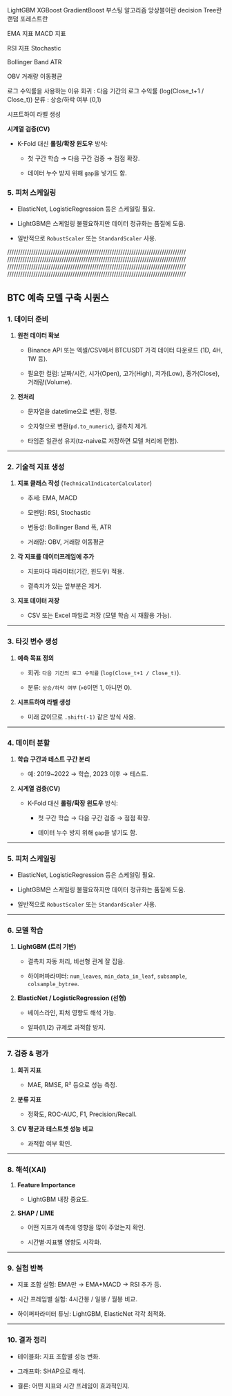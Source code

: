 LightGBM
XGBoost
GradientBoost
부스팅 알고리즘
앙상블이란
decision Tree란
랜덤 포레스트란

EMA 지표
MACD 지표

RSI 지표
Stochastic

Bollinger Band
ATR

OBV
거래량 이동평균


로그 수익률을 사용하는 이유
회귀 : 다음 기간의 로그 수익률 (log(Close_t+1 / Close_t))
분류 : 상승/하락 여부 (0,1)

시프트하여 라벨 생성

**시계열 검증(CV)**

- K-Fold 대신 **롤링/확장 윈도우** 방식:
    
    - 첫 구간 학습 → 다음 구간 검증 → 점점 확장.
        
    - 데이터 누수 방지 위해 `gap`을 넣기도 함.


### **5. 피처 스케일링**

- ElasticNet, LogisticRegression 등은 스케일링 필요.
    
- LightGBM은 스케일링 불필요하지만 데이터 정규화는 품질에 도움.
    
- 일반적으로 `RobustScaler` 또는 `StandardScaler` 사용.


//////////////////////////////////////////////////////////////////////////////////
//////////////////////////////////////////////////////////////////////////////////
//////////////////////////////////////////////////////////////////////////////////
//////////////////////////////////////////////////////////////////////////////////
## **BTC 예측 모델 구축 시퀀스**

### **1. 데이터 준비**

1. **원천 데이터 확보**
    
    - Binance API 또는 엑셀/CSV에서 BTCUSDT 가격 데이터 다운로드 (1D, 4H, 1W 등).
        
    - 필요한 컬럼: 날짜/시간, 시가(Open), 고가(High), 저가(Low), 종가(Close), 거래량(Volume).
        
2. **전처리**
    
    - 문자열을 datetime으로 변환, 정렬.
        
    - 숫자형으로 변환(`pd.to_numeric`), 결측치 제거.
        
    - 타임존 일관성 유지(tz-naive로 저장하면 모델 처리에 편함).
        

---

### **2. 기술적 지표 생성**

1. **지표 클래스 작성** (`TechnicalIndicatorCalculator`)
    
    - 추세: EMA, MACD
        
    - 모멘텀: RSI, Stochastic
        
    - 변동성: Bollinger Band 폭, ATR
        
    - 거래량: OBV, 거래량 이동평균
        
2. **각 지표를 데이터프레임에 추가**
    
    - 지표마다 파라미터(기간, 윈도우) 적용.
        
    - 결측치가 있는 앞부분은 제거.
        
3. **지표 데이터 저장**
    
    - CSV 또는 Excel 파일로 저장 (모델 학습 시 재활용 가능).
        

---

### **3. 타깃 변수 생성**

1. **예측 목표 정의**
    
    - 회귀: `다음 기간의 로그 수익률` (`log(Close_t+1 / Close_t)`).
        
    - 분류: `상승/하락 여부` (`>0`이면 1, 아니면 0).
        
2. **시프트하여 라벨 생성**
    
    - 미래 값이므로 `.shift(-1)` 같은 방식 사용.
        

---

### **4. 데이터 분할**

1. **학습 구간과 테스트 구간 분리**
    
    - 예: 2019~2022 → 학습, 2023 이후 → 테스트.
        
2. **시계열 검증(CV)**
    
    - K-Fold 대신 **롤링/확장 윈도우** 방식:
        
        - 첫 구간 학습 → 다음 구간 검증 → 점점 확장.
            
        - 데이터 누수 방지 위해 `gap`을 넣기도 함.
            

---

### **5. 피처 스케일링**

- ElasticNet, LogisticRegression 등은 스케일링 필요.
    
- LightGBM은 스케일링 불필요하지만 데이터 정규화는 품질에 도움.
    
- 일반적으로 `RobustScaler` 또는 `StandardScaler` 사용.
    

---

### **6. 모델 학습**

1. **LightGBM (트리 기반)**
    
    - 결측치 자동 처리, 비선형 관계 잘 잡음.
        
    - 하이퍼파라미터: `num_leaves`, `min_data_in_leaf`, `subsample`, `colsample_bytree`.
        
2. **ElasticNet / LogisticRegression (선형)**
    
    - 베이스라인, 피처 영향도 해석 가능.
        
    - 알파(l1,l2) 규제로 과적합 방지.
        

---

### **7. 검증 & 평가**

1. **회귀 지표**
    
    - MAE, RMSE, R² 등으로 성능 측정.
        
2. **분류 지표**
    
    - 정확도, ROC-AUC, F1, Precision/Recall.
        
3. **CV 평균과 테스트셋 성능 비교**
    
    - 과적합 여부 확인.
        

---

### **8. 해석(XAI)**

1. **Feature Importance**
    
    - LightGBM 내장 중요도.
        
2. **SHAP / LIME**
    
    - 어떤 지표가 예측에 영향을 많이 주었는지 확인.
        
    - 시간별·지표별 영향도 시각화.
        

---

### **9. 실험 반복**

- 지표 조합 실험: EMA만 → EMA+MACD → RSI 추가 등.
    
- 시간 프레임별 실험: 4시간봉 / 일봉 / 월봉 비교.
    
- 하이퍼파라미터 튜닝: LightGBM, ElasticNet 각각 최적화.
    

---

### **10. 결과 정리**

- 테이블화: 지표 조합별 성능 변화.
    
- 그래프화: SHAP으로 해석.
    
- 결론: 어떤 지표와 시간 프레임이 효과적인지.